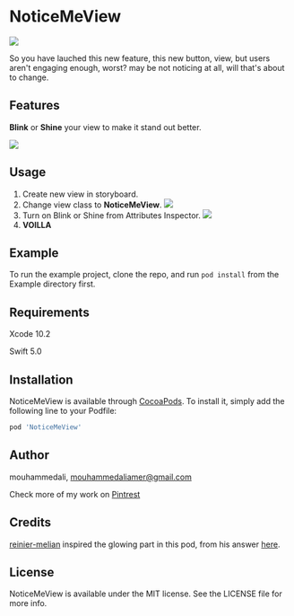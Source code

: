 # NoticeMeView
![](https://drive.google.com/open?id=1Zde8v6aQyGjMsm066jPephecf1iwwGLx)

So you have lauched this new feature, this new button, view, but users aren't engaging enough, worst? may be not noticing at all, will that's about to change.


## Features
**Blink** or **Shine** your view to make it stand out better.


![](https://drive.google.com/uc?export=download&id=1oiAhfJMVzx9O1blfvsC0bqQRNZCFgoOt)


## Usage
1. Create new view in storyboard.
2. Change view class to **NoticeMeView**.
![](https://drive.google.com/uc?export=download&id=1MT88atZ30VBTkHHaO5Sar-wD09i7Xuye)
3. Turn on Blink or Shine from Attributes Inspector.
![](https://drive.google.com/uc?export=download&id=1V56DbXu40s4J52ofGhyfUfDBAUqzGTwW)
4. **VOILLA**

## Example

To run the example project, clone the repo, and run `pod install` from the Example directory first.

## Requirements
Xcode 10.2

Swift 5.0

## Installation

NoticeMeView is available through [CocoaPods](https://cocoapods.org). To install
it, simply add the following line to your Podfile:

```ruby
pod 'NoticeMeView'
```

## Author

mouhammedali, mouhammedaliamer@gmail.com

Check more of my work on [Pintrest]()


## Credits
[reinier-melian](https://stackoverflow.com/users/6190582/reinier-melian) inspired the glowing part in this pod, from his answer [here](https://stackoverflow.com/a/44861169).


## License

NoticeMeView is available under the MIT license. See the LICENSE file for more info.

